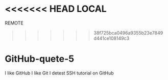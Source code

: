 <<<<<<< HEAD
LOCAL
=======
REMOTE
>>>>>>> 38f725bca0496a9355b23e7849d441ce108149c3
# GitHub-quete-5
I like GitHub
I like Git
I detest SSH tutorial on GitHub
